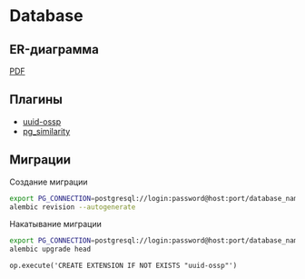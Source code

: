 # Database


## ER-диаграмма

[PDF](./docs/er.pdf)

## Плагины

* [uuid-ossp](https://postgrespro.ru/docs/postgrespro/11/uuid-ossp)
* [pg_similarity](https://github.com/eulerto/pg_similarity)

## Миграции

Создание миграции

```bash
export PG_CONNECTION=postgresql://login:password@host:port/database_name
alembic revision --autogenerate
```

Накатывание миграции

```bash
export PG_CONNECTION=postgresql://login:password@host:port/database_name
alembic upgrade head
```

    op.execute('CREATE EXTENSION IF NOT EXISTS "uuid-ossp"')

